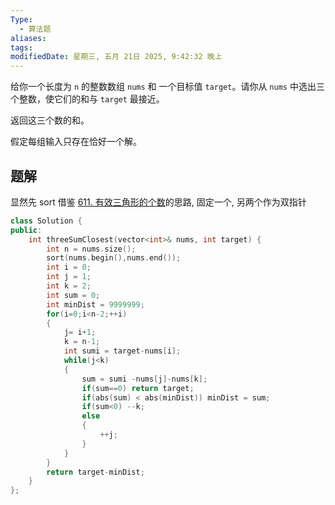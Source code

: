 ```yaml
---
Type:
  - 算法题
aliases: 
tags: 
modifiedDate: 星期三, 五月 21日 2025, 9:42:32 晚上
---
```

给你一个长度为 `n` 的整数数组 `nums` 和 一个目标值 `target`。请你从 `nums` 中选出三个整数，使它们的和与 `target` 最接近。

返回这三个数的和。

假定每组输入只存在恰好一个解。

## 题解

显然先 sort
借鉴 [611. 有效三角形的个数](611.%20有效三角形的个数.md)的思路, 固定一个, 另两个作为双指针

```cpp
class Solution {
public:
    int threeSumClosest(vector<int>& nums, int target) {
        int n = nums.size();
        sort(nums.begin(),nums.end());
        int i = 0;
        int j = 1;
        int k = 2;
        int sum = 0;
        int minDist = 9999999;
        for(i=0;i<n-2;++i)
        {
            j= i+1;
            k = n-1;
            int sumi = target-nums[i];
            while(j<k)
            {
                sum = sumi -nums[j]-nums[k];
                if(sum==0) return target;
                if(abs(sum) < abs(minDist)) minDist = sum;
                if(sum<0) --k;
                else
                {
                    ++j;
                }
            }
        }
        return target-minDist;
    }
};
```
